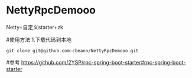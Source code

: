 # NettyRpcDemooo
Netty+自定义starter+zk

#使用方法
1.下载代码到本地
```sbtshell
git clone git@github.com:cbeann/NettyRpcDemooo.git
```

#参考
https://github.com/2YSP/rpc-spring-boot-starter#rpc-spring-boot-starter